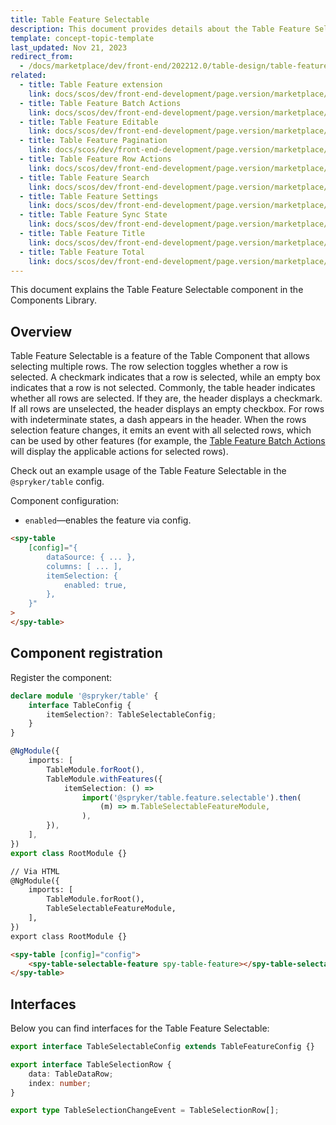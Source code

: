 ```yaml
---
title: Table Feature Selectable
description: This document provides details about the Table Feature Selectable component in the Components Library.
template: concept-topic-template
last_updated: Nov 21, 2023
redirect_from:
  - /docs/marketplace/dev/front-end/202212.0/table-design/table-features/table-feature-selectable.html
related:
  - title: Table Feature extension
    link: docs/scos/dev/front-end-development/page.version/marketplace/table-design/table-feature-extension/table-feature-extension.html
  - title: Table Feature Batch Actions
    link: docs/scos/dev/front-end-development/page.version/marketplace/table-design/table-feature-extension/table-feature-batch-actions.html
  - title: Table Feature Editable
    link: docs/scos/dev/front-end-development/page.version/marketplace/table-design/table-feature-extension/table-feature-editable.html
  - title: Table Feature Pagination
    link: docs/scos/dev/front-end-development/page.version/marketplace/table-design/table-feature-extension/table-feature-pagination.html
  - title: Table Feature Row Actions
    link: docs/scos/dev/front-end-development/page.version/marketplace/table-design/table-feature-extension/table-feature-row-actions.html
  - title: Table Feature Search
    link: docs/scos/dev/front-end-development/page.version/marketplace/table-design/table-feature-extension/table-feature-search.html
  - title: Table Feature Settings
    link: docs/scos/dev/front-end-development/page.version/marketplace/table-design/table-feature-extension/table-feature-settings.html
  - title: Table Feature Sync State
    link: docs/scos/dev/front-end-development/page.version/marketplace/table-design/table-feature-extension/table-feature-sync-state.html
  - title: Table Feature Title
    link: docs/scos/dev/front-end-development/page.version/marketplace/table-design/table-feature-extension/table-feature-title.html
  - title: Table Feature Total
    link: docs/scos/dev/front-end-development/page.version/marketplace/table-design/table-feature-extension/table-feature-total.html
---
```


This document explains the Table Feature Selectable component in the Components Library.

## Overview

Table Feature Selectable is a feature of the Table Component that allows selecting multiple rows.
The row selection toggles whether a row is selected. A checkmark indicates that a row is selected, while an empty box indicates that a row is not selected.
Commonly, the table header indicates whether all rows are selected. If they are, the header displays a checkmark. If all rows are unselected, the header displays an empty checkbox. For rows with indeterminate states, a dash appears in the header.
When the rows selection feature changes, it emits an event with all selected rows, which can be used by other features (for example, the [Table Feature Batch Actions](/docs/scos/dev/front-end-development/{{page.version}}/marketplace/table-design/table-feature-extension/table-feature-batch-actions.html) will display the applicable actions for selected rows).

Check out an example usage of the Table Feature Selectable in the `@spryker/table` config.

Component configuration:

- `enabled`—enables the feature via config.

```html
<spy-table
    [config]="{
        dataSource: { ... },
        columns: [ ... ],
        itemSelection: {
            enabled: true,
        },                                                                                           
    }"
>
</spy-table>
```

## Component registration

Register the component:

```ts
declare module '@spryker/table' {
    interface TableConfig {
        itemSelection?: TableSelectableConfig;
    }
}

@NgModule({
    imports: [
        TableModule.forRoot(),
        TableModule.withFeatures({
            itemSelection: () =>
                import('@spryker/table.feature.selectable').then(
                    (m) => m.TableSelectableFeatureModule,
                ),
        }),
    ],
})
export class RootModule {}
```

```html
// Via HTML
@NgModule({
    imports: [
        TableModule.forRoot(),
        TableSelectableFeatureModule,
    ],
})
export class RootModule {}

<spy-table [config]="config">
    <spy-table-selectable-feature spy-table-feature></spy-table-selectable-feature>
</spy-table>
```

## Interfaces

Below you can find interfaces for the Table Feature Selectable:

```ts
export interface TableSelectableConfig extends TableFeatureConfig {}

export interface TableSelectionRow {
    data: TableDataRow;
    index: number;
}

export type TableSelectionChangeEvent = TableSelectionRow[];
```
